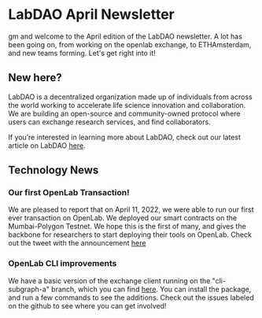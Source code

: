# LabDAO April Newsletter

gm and welcome to the April edition of the LabDAO newsletter. A lot has been going on, from working on the openlab exchange, to ETHAmsterdam, and new teams forming. Let's get right into it!

## New here?

LabDAO is a decentralized organization made up of individuals from across the world working to accelerate life science innovation and collaboration. We are building an open-source and community-owned protocol where users can exchange research services, and find collaborators.

If you’re interested in learning more about LabDAO, check out our latest article on LabDAO [here](https://mirror.xyz/niklasrindtorff.eth/lz_8uK8sStkl8pa35FDCQkCblROeOREn3Y3Tcpl7vVk).

## Technology News

### Our first OpenLab Transaction!

We are pleased to report that on April 11, 2022, we were able to run our first ever transaction on OpenLab. We deployed our smart contracts on the Mumbai-Polygon Testnet. We hope this is the first of many, and gives the backbone for researchers to start deploying their tools on OpenLab. Check out the tweet with the announcement [here](https://twitter.com/lab_dao/status/1513634609493422082?s=20&t=JOnzK5GuwWuTLZNZUJw3uA)

### OpenLab CLI improvements

We have a basic version of the exchange client running on the "cli-subgraph-a" branch, which you can find [here](https://github.com/labdao/openlab-cli/tree/cli-subgraph-a). You can install the package, and run a few commands to see the additions. Check out the issues labeled on the github to see where you can get involved! 

### 